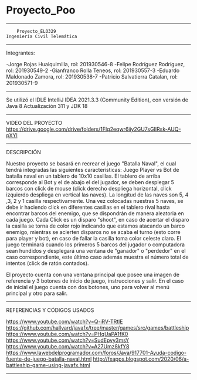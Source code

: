 # Proyecto_Poo

******************************************************************************************

		Proyecto_ELO329
	Ingeniería Civil Telemática

******************************************************************************************

Integrantes:

-Jorge Rojas Huaiquimilla, rol: 201930546-8
-Felipe Rodríguez Rodríguez, rol: 201930549-2
-Gianfranco Rolla Teneos, rol: 201930557-3
-Eduardo Maldonado Zamora, rol: 201930538-7
-Patricio Salvatierra Catalan, rol: 201930571-9

******************************************************************************************

Se utilizó el IDLE IntelliJ IDEA 2021.3.3 (Community Edition), 
con versión de Java 8 Actualización 311 y JDK 18

******************************************************************************************

VIDEO DEL PROYECTO
https://drive.google.com/drive/folders/1FIq2eqwr6iiy2GU7sGIlRsk-AUQ-pXYl

******************************************************************************************


DESCRIPCIÓN

Nuestro proyecto se basará en recrear el juego "Batalla Naval", el cual tendrá integradas las siguientes características:
Juego Player vs Bot de batalla naval en un tablero de 10x10 casillas. El tablero de arriba corresponde al Bot y el de abajo 
el del jugador, se deben desplegar 5 barcos con click de mouse (click derecho despliega horizontal, click izquierdo despliega 
en vertical las naves). La longitud de las naves son 5, 4 ,3, 2 y 1 casilla respectivamente. Una vez colocadas nuestras 5 
naves, se debe ir haciendo click en diferentes casillas en el tablero rival hasta encontrar barcos del enemigo, que se 
dispondrán de manera aleatoria en cada juego. Cada Click es un disparo "shoot", en caso de acertar el disparo la casilla se 
torna de color rojo indicando que estamos atacando un barco enemigo, mientras se acierten disparos no se acaba el turno 
(esto corre para player y bot), en caso de fallar la casilla toma color celeste claro. El juego terminará cuando los primeros 
5 barcos del jugador o computadora sean hundidos y desplegará una ventana de "ganador" o "perdedor" en el caso correspondiente, 
este último caso además muestra el número total de intentos (click de ratón contados).

El proyecto cuenta con una ventana principal que posee una imagen de referencia y 3 botones de inicio de juego, instrucciones y 
salir. En el caso de inicial el juego cuenta con dos botones, uno para volver al menú principal y otro para salir.

******************************************************************************************

REFERENCIAS Y CÓDIGOS USADOS

https://www.youtube.com/watch?v=Q-iRV-TRtlE
https://github.com/hallvard/javafx/tree/master/games/src/games/battleship
https://www.youtube.com/watch?v=PHqUaPA1fK0
https://www.youtube.com/watch?v=SudEpvy3msY
https://www.youtube.com/watch?v=A27Umz8kfY8
https://www.lawebdelprogramador.com/foros/Java/917701-Ayuda-codigo-fuente-de-juego-batalla-naval.html
http://fxapps.blogspot.com/2020/06/a-battleship-game-using-javafx.html

******************************************************************************************
